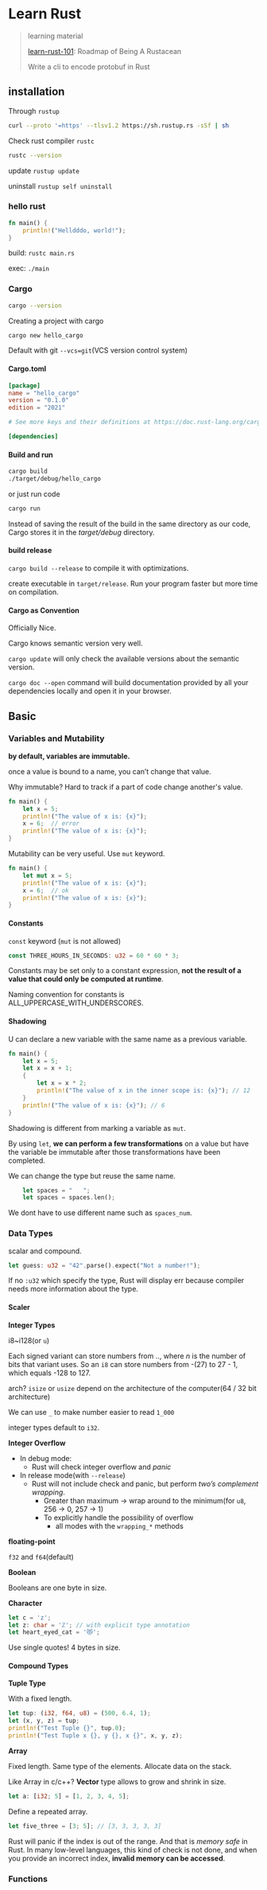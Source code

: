 # Learn Rust

> learning material
>
> [learn-rust-101](https://github.com/plabayo/learn-rust-101#1-learn-rust): Roadmap of Being A Rustacean
>
> Write a cli to encode protobuf in Rust

## installation

Through `rustup`

```bash
curl --proto '=https' --tlsv1.2 https://sh.rustup.rs -sSf | sh
```

Check rust compiler `rustc`

```bash
rustc --version
```

update `rustup update`

uninstall `rustup self uninstall`

### hello rust

```rust filename="main.rs"
fn main() {
	println!("Helldddo, world!");
}
```

build: `rustc main.rs`

exec: `./main`

### Cargo

```bash
cargo --version
```

Creating a project with cargo

```bash
cargo new hello_cargo
```

Default with git `--vcs=git`(VCS version control system)

#### Cargo.toml

```toml
[package]
name = "hello_cargo"
version = "0.1.0"
edition = "2021"

# See more keys and their definitions at https://doc.rust-lang.org/cargo/reference/manifest.html

[dependencies]
```

#### Build and run

```bash
cargo build
./target/debug/hello_cargo
```

or just run code

```bash
cargo run
```

Instead of saving the result of the build in the same directory as our code, Cargo stores it in the *target/debug* directory.

#### build release

`cargo build --release` to compile it with optimizations.

create executable in `target/release`. Run your program faster but more time on compilation.

#### Cargo as Convention

Officially Nice.

Cargo knows semantic version very well.

`cargo update` will only check the available versions about the semantic version.

`cargo doc --open` command will build documentation provided by all your dependencies locally and open it in your browser.

## Basic

### Variables and Mutability

**by default, variables are immutable.**

once a value is bound to a name, you can’t change that value.

Why immutable? Hard to track if a part of code change another's value.

```rust
fn main() {
    let x = 5;
    println!("The value of x is: {x}");
    x = 6;  // error
    println!("The value of x is: {x}");
}
```

Mutability can be very useful. Use `mut` keyword.

```rust
fn main() {
    let mut x = 5;
    println!("The value of x is: {x}");
    x = 6;  // ok
    println!("The value of x is: {x}");
}
```

#### Constants

`const` keyword (`mut` is not allowed)

```rust
const THREE_HOURS_IN_SECONDS: u32 = 60 * 60 * 3;
```

Constants may be set only to a constant expression, **not the result of a value that could only be computed at runtime**.

Naming convention for constants is ALL_UPPERCASE_WITH_UNDERSCORES.

#### Shadowing

U can declare a new variable with the same name as a previous variable.

```rust
fn main() {
	let x = 5;
	let x = x + 1;
	{
		let x = x * 2;
		println!("The value of x in the inner scope is: {x}"); // 12
	}
	println!("The value of x is: {x}"); // 6
}
```

Shadowing is different from marking a variable as `mut`.

By using `let`, **we can perform a few transformations** on a value but have the variable be immutable after those transformations have been completed.

We can change the type but reuse the same name.

```rust
    let spaces = "   ";
    let spaces = spaces.len();

```

We dont have to use different name such as `spaces_num`.

### Data Types

scalar and compound.

```rust
let guess: u32 = "42".parse().expect("Not a number!");
```

If no `:u32` which specify the type, Rust will display err because compiler needs more information about the type.

#### Scaler

**Integer Types**

i8~i128(or `u`)

Each signed variant can store numbers from .., where *n* is the number of bits that variant uses. So an `i8` can store numbers from -(27) to 27 - 1, which equals -128 to 127.

arch? `isize` or `usize` depend on the architecture of the computer(64 / 32 bit architecture)

We can use `_` to make number easier to read `1_000`

integer types default to `i32`.

**Integer Overflow**

- In debug mode:
  - Rust will check integer overflow and _panic_
- In release mode(with `--release`)
  - Rust will not include check and panic, but perform _two’s complement wrapping_.
    - Greater than maximum → wrap around to the minimum(for `u8`, 256 → 0, 257 → 1)
    - To explicitly handle the possibility of overflow
      - all modes with the `wrapping_*` methods

**floating-point**

`f32` and `f64`(default)

**Boolean**

Booleans are one byte in size.

**Character**

```rust
let c = 'z';
let z: char = 'ℤ'; // with explicit type annotation
let heart_eyed_cat = '😻';
```

Use single quotes! 4 bytes in size.

#### Compound Types

**Tuple Type**

With a fixed length.

```rust
let tup: (i32, f64, u8) = (500, 6.4, 1);
let (x, y, z) = tup;
println!("Test Tuple {}", tup.0);
println!("Test Tuple x {}, y {}, x {}", x, y, z);
```

**Array**

Fixed length. Same type of the elements. Allocate data on the stack.

Like Array in c/c++? **Vector** type allows to grow and shrink in size.

```rust
let a: [i32; 5] = [1, 2, 3, 4, 5];
```

Define a repeated array.

```rust
let five_three = [3; 5]; // [3, 3, 3, 3, 3]
```

Rust will panic if the index is out of the range. And that is _memory safe_ in Rust. In many low-level languages, this kind of check is not done, and when you provide an incorrect index, **invalid memory can be accessed**.

### Functions
